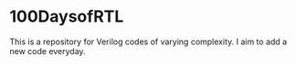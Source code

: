# 100DaysofRTL
This is a repository for Verilog codes of varying complexity. I aim to add a new code everyday. 
